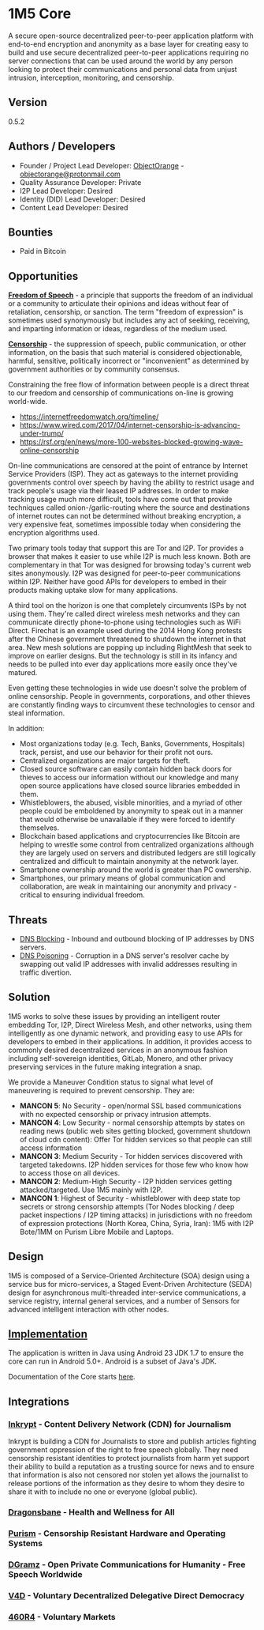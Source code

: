 # 1M5 Core
A secure open-source decentralized peer-to-peer application platform with end-to-end encryption 
and anonymity as a base layer for creating easy to build and use secure decentralized peer-to-peer 
applications requiring no server connections that can be used around the world by any person looking 
to protect their communications and personal data from unjust intrusion, interception, monitoring, 
and censorship.

## Version
0.5.2

## Authors / Developers
* Founder / Project Lead Developer: [ObjectOrange](https://github.com/objectorange) - objectorange@protonmail.com
* Quality Assurance Developer: Private
* I2P Lead Developer: Desired
* Identity (DID) Lead Developer: Desired
* Content Lead Developer: Desired

## Bounties
* Paid in Bitcoin

## Opportunities
[**Freedom of Speech**](https://en.wikipedia.org/wiki/Freedom_of_speech) - a principle that supports the freedom of 
an individual or a community to articulate their  opinions and ideas without fear of retaliation, censorship, 
or sanction. The term "freedom of expression" is sometimes used synonymously but includes any act of seeking, 
receiving, and imparting information or ideas, regardless of the medium used.

[**Censorship**](https://en.wikipedia.org/wiki/Censorship) - the suppression of speech, public communication, 
or other information, on the basis that such material is considered objectionable, harmful, sensitive, 
politically incorrect or "inconvenient" as determined by government authorities or by community consensus.

Constraining the free flow of information between people is a direct threat to our freedom and censorship of 
communications on-line is growing world-wide.

- https://internetfreedomwatch.org/timeline/
- https://www.wired.com/2017/04/internet-censorship-is-advancing-under-trump/
- https://rsf.org/en/news/more-100-websites-blocked-growing-wave-online-censorship 

On-line communications are censored at the point of entrance by Internet Service Providers (ISP). 
They act as gateways to the internet providing governments control over speech by having the
ability to restrict usage and track people's usage via their leased IP addresses. In order to make tracking usage much more
difficult, tools have come out that provide techniques called onion-/garlic-routing where the source and destinations of
internet routes can not be determined without breaking encryption, a very expensive feat, sometimes impossible today when
considering the encryption algorithms used. 

Two primary tools today that support this are Tor and I2P. Tor provides a browser
that makes it easier to use while I2P is much less known. Both are complementary in that Tor was designed for browsing
today's current web sites anonymously. I2P was designed for peer-to-peer communications within I2P. Neither have good
APIs for developers to embed in their products making uptake slow for many applications.

A third tool on the horizon is one that completely circumvents ISPs by not using them. They're called direct wireless
mesh networks and they can communicate directly phone-to-phone using technologies such as WiFi Direct. Firechat is an
example used during the 2014 Hong Kong protests after the Chinese government threatened to shutdown the internet in that
area. New mesh solutions are popping up including RightMesh that seek to improve on earlier designs. But the technology
is still in its infancy and needs to be pulled into ever day applications more easily once they've matured.

Even getting these technologies in wide use doesn't solve the problem of online censorship. People in governments, corporations, and
other thieves are constantly finding ways to circumvent these technologies to censor and steal information.

In addition:

- Most organizations today (e.g. Tech, Banks, Governments, Hospitals) track, persist, and use our behavior for their profit not ours.
- Centralized organizations are major targets for theft.
- Closed source software can easily contain hidden back doors for thieves to access our information without our knowledge and many open source applications have closed source libraries embedded in them.
- Whistleblowers, the abused, visible minorities, and a myriad of other people could be emboldened by anonymity to speak out in a manner that would otherwise be unavailable if they were forced to identify themselves.
- Blockchain based applications and cryptocurrencies like Bitcoin are helping to wrestle some control from centralized organizations although they are largely used on servers and distributed ledgers are still logically centralized and difficult to maintain anonymity at the network layer.
- Smartphone ownership around the world is greater than PC ownership.
- Smartphones, our primary means of global communication and collaboration, are weak in maintaining our anonymity and privacy - critical to ensuring individual freedom.

## Threats

* [DNS Blocking](https://en.wikipedia.org/wiki/DNS_blocking) - Inbound and outbound blocking of IP addresses by DNS servers.
* [DNS Poisoning](https://en.wikipedia.org/wiki/DNS_spoofing) - Corruption in a DNS server's resolver cache by swapping out
valid IP addresses with invalid addresses resulting in traffic divertion.

## Solution
1M5 works to solve these issues by providing an intelligent router embedding Tor, I2P, Direct Wireless Mesh, and other
networks, using them intelligently as one dynamic network, and providing easy to use APIs for developers to embed in their
applications. In addition, it provides access to commonly desired decentralized services in an anonymous fashion including
self-sovereign identities, GitLab, Monero, and other privacy preserving services in the future making integration a snap.

We provide a Maneuver Condition status to signal what level of maneuvering is required to prevent censorship. They are:

* **MANCON 5**: No Security - open/normal SSL based communications with no expected censorship or privacy intrusion attempts.
* **MANCON 4**: Low Security - normal censorship attempts by states on reading news (public web sites getting blocked, government shutdown of cloud cdn content): Offer Tor hidden services so that people can still access information
* **MANCON 3**: Medium Security - Tor hidden services discovered with targeted takedowns. I2P hidden services for those few who know how to access those on all devices.
* **MANCON 2**: Medium-High Security - I2P hidden services getting attacked/targeted. Use 1M5 mainly with I2P.
* **MANCON 1**: Highest of Security - whistleblower with deep state top secrets or strong censorship attempts (Tor Nodes blocking / deep packet inspections / I2P timing attacks) in jurisdictions with no freedom of expression protections (North Korea, China, Syria, Iran): 1M5 with I2P Bote/1MM on Purism Libre Mobile and Laptops.

## Design
1M5 is composed of a Service-Oriented Architecture (SOA) design using a service bus for micro-services, 
a Staged Event-Driven Architecture (SEDA) design for asynchronous multi-threaded inter-service communications,
a service registry, internal general services, and a number of Sensors for advanced intelligent interaction with other nodes.

## [Implementation](https://github.com/1m5/core/tree/master/src/main/java/io/onemfive/core/README.md)
The application is written in Java using Android 23 JDK 1.7 to ensure the core can run in Android 5.0+. 
Android is a subset of Java's JDK.

Documentation of the Core starts [here](https://github.com/1m5/core/tree/master/src/main/java/io/onemfive/core/README.md).

## Integrations

### [Inkrypt](https://inkrypt.io) - Content Delivery Network (CDN) for Journalism
Inkrypt is building a CDN for Journalists to store and publish articles fighting government
oppression of the right to free speech globally. They need censorship resistant identities
to protect journalists from harm yet support their ability to build a reputation as a trusting
source for news and to ensure that information is also not censored nor stolen yet allows
the journalist to release portions of the information as they desire to whom they desire
to share it with to include no one or everyone (global public).

### [Dragonsbane](https://dragonsbane.io) - Health and Wellness for All

### [Purism](https://puri.sm) - Censorship Resistant Hardware and Operating Systems

### [DGramz](https://dgramz.io) - Open Private Communications for Humanity - Free Speech Worldwide

### [V4D](https://v4d.io) - Voluntary Decentralized Delegative Direct Democracy

### [460R4](https://460r4.io/) - Voluntary Markets

